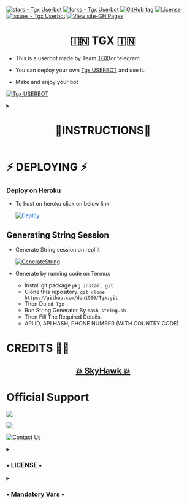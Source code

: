 [![stars - Tgx Userbot](https://img.shields.io/github/stars/TeamDarkZ/TGX?style=social)](https://github.com/TeamDarkZ/TGX)
[![forks - Tgx Userbot](https://img.shields.io/github/forks/TeamDarkZ/TGX?style=social)](https://github.com/TeamDarkZ/TGX)
[![GitHub tag](https://img.shields.io/github/tag/TeamDarkZ/Tgx?include_prereleases=&sort=semver)](https://github.com/TeamDarkZ/TGX/releases/)
[![License](https://img.shields.io/badge/License-GNU-blue)](#license)
[![issues - Tgx Userbot](https://img.shields.io/github/issues/TeamDarkZ/TGX)](https://github.com/TeamDarkZ/TGX/issues)
[![View site-GH Pages](https://img.shields.io/badge/View_site-GH_Pages-2ea44f?style=for-the-badge)](https://github.com/TeamDarkZ/TGX)



<h1 align="center"> 🇮🇳 TGX 🇮🇳 </h1>

 - This is a userbot made by Team [TGX](https://t.me/TGXUserbotSupport)for telegram. 

 - You can deploy your own [Tgx USERBOT](https://github.com/TeamDarkZ/TGX) and use it.
 
 - Make and enjoy your bot

[![Tgx USERBOT](https://telegra.ph/file/ceb34557e0c13c5755756.jpg)](https://t.me/TGXUserbotSupport)


<details><summary> <h1 align="center">🧾INSTRUCTIONS🧾</h1> </summary>

  - Read carefully
        
        - Fork at your own risk.
        
        - Owner will not be responsible for any kinds for ban due to bot.

        - You can host this project on heroku,  Zeet, Uffizi.

        - Please ask to owner before using codes.
</details>

# ⚡ DEPLOYING ⚡

### Deploy on Heroku
  - To host on heroku click on below link
     
     <a href="https://dashboard.heroku.com/new?template=https%3A%2F%2Fgithub.com%2FTeamDarkZ%2FTGX" rel="nofollow" style="background-color: initial; box-sizing: border-box; color: #0366d6; text-decoration-line: none;"><img alt="Deploy" data-canonical-src="https://www.herokucdn.com/deploy/button.svg" src="https://camo.githubusercontent.com/83b0e95b38892b49184e07ad572c94c8038323fb/68747470733a2f2f7777772e6865726f6b7563646e2e636f6d2f6465706c6f792f627574746f6e2e737667" style="border-style: none; box-sizing: initial; max-width: 100%;" /></a></div>
     </a>



## Generating String Session

  - Generate String session on repl it
   
       
       [![GenerateString](https://img.shields.io/badge/repl.it-generateString-yellowgreen)](https://replit.com/@don1900/SkyHawk#main.py) 
        
  - Generate by running code on Termux
       - Install git package
           `pkg install git`
    - Clone this repository.
           `git clone https://github.com/don1900/Tgx.git`
    - Then Do
           `cd Tgx`
    - Run String Generator By
           `bash string.sh`
    - Then Fill The Required Details.
    - API ID, API HASH, PHONE NUMBER (WITH COUNTRY CODE)


# CREDITS 👨‍🔬

<h2 align="center"> <a href="https://github.com/don1900/SkyHawk">💥 SkyHawk 💥</a></h2>
 

# Official Support

<a href="https://t.me/TGXUserBot"><img src="https://img.shields.io/badge/Join-Support%20Channel-red.svg?style=for-the-badge&logo=Telegram"></a>

<a href="https://t.me/TGXUserbotSupport"><img src="https://img.shields.io/badge/Join-Support%20Group-red.svg?style=for-the-badge&logo=Telegram"></a>

[![Contact Us](https://img.shields.io/badge/Telegram-Contact%20Me-informational)](https://t.me/TGXUserbotSupport)

<details>
  <summary> <h3>• LICENSE •</h3> </summary>

![](https://www.gnu.org/graphics/gplv3-or-later.png)

Copyright (C) 2021 Team-Tgx

Poject [TgX Bot](https://github.com/TeamDarkZ/TGX) is free software: you can redistribute it and/or modify
it under the terms of the GNU General Public License as published by
the Free Software Foundation, either version 3 of the License, or
(at your option) any later version.

This program is distributed in the hope that it will be useful,
but WITHOUT ANY WARRANTY; without even the implied warranty of
MERCHANTABILITY or FITNESS FOR A PARTICULAR PURPOSE.  See the
GNU General Public License for more details.

You should have received a copy of the GNU General Public License
along with this program. If not, see <https://www.gnu.org/licenses/>.

Released under [GNU](/LICENSE) by [Darkz X Skyhawk](https://github.com/TeamDarkZ).
</details>

<details> <summary> <h3>• Mandatory Vars •</h3> </summary>

  - Some of the environment variables are mandatory.
- These are listed below.
    - `APP_ID`:   You can get this value from [here](https://my.telegram.org)
    - `API_HASH`:   You can get this value from [here](https://my.telegram.org)
    - `ENV`:   `ANYTHING`
    - `STRING_SESSION`:   You can get this value from running `python3 string_session.py` in termux after cloning this repo. Or just using [repl run](https://replit.com/@don1900/Tgx#main.py)
    - `LOG_GROUP`:   Make a Channel Or Group and get it's id.
    - `DATABASE_URL`:   Make a database on elephant sql and paste the url.
    - `DB_URI`:   Same as `DATABASE_URL`
    - `BOT_TOKEN`:   Make a Bot from [Botfather](https://t.me/botfather) and paste the bot token here.
    - `BOT_USERNAME`:   Paste the Username of bot that you made from [BotFather](https://t.me/botfather).
- The userbot will not work without setting the mandatory vars.
</details>

